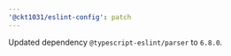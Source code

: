 ```yaml
---
'@ckt1031/eslint-config': patch
---
```


Updated dependency `@typescript-eslint/parser` to `6.8.0`.
